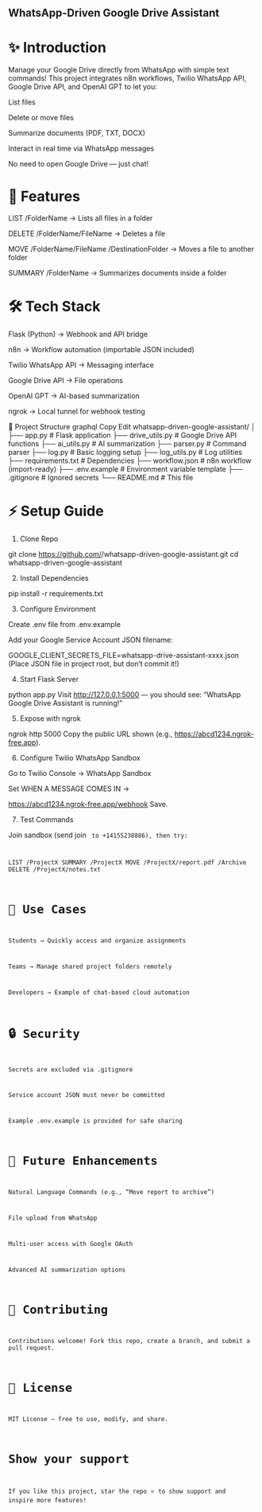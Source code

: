 ## WhatsApp-Driven Google Drive Assistant

# ✨ Introduction
Manage your Google Drive directly from WhatsApp with simple text commands!
This project integrates n8n workflows, Twilio WhatsApp API, Google Drive API, and OpenAI GPT to let you:

List files

Delete or move files

Summarize documents (PDF, TXT, DOCX)

Interact in real time via WhatsApp messages

No need to open Google Drive — just chat!

# 🚀 Features
LIST /FolderName → Lists all files in a folder

DELETE /FolderName/FileName → Deletes a file

MOVE /FolderName/FileName /DestinationFolder → Moves a file to another folder

SUMMARY /FolderName → Summarizes documents inside a folder

# 🛠 Tech Stack
Flask (Python) → Webhook and API bridge

n8n → Workflow automation (importable JSON included)

Twilio WhatsApp API → Messaging interface

Google Drive API → File operations

OpenAI GPT → AI-based summarization

ngrok → Local tunnel for webhook testing

📂 Project Structure
graphql
Copy
Edit
whatsapp-driven-google-assistant/
│
├── app.py                  # Flask application
├── drive_utils.py          # Google Drive API functions
├── ai_utils.py             # AI summarization
├── parser.py               # Command parser
├── log.py                  # Basic logging setup
├── log_utils.py            # Log utilities
├── requirements.txt        # Dependencies
├── workflow.json           # n8n workflow (import-ready)
├── .env.example            # Environment variable template
├── .gitignore              # Ignored secrets
└── README.md               # This file

# ⚡ Setup Guide
1. Clone Repo

git clone https://github.com/<your-username>/whatsapp-driven-google-assistant.git
cd whatsapp-driven-google-assistant

2. Install Dependencies

pip install -r requirements.txt

3. Configure Environment
   
Create .env file from .env.example

Add your Google Service Account JSON filename:

GOOGLE_CLIENT_SECRETS_FILE=whatsapp-drive-assistant-xxxx.json
(Place JSON file in project root, but don’t commit it!)

4. Start Flask Server

python app.py
Visit http://127.0.0.1:5000 — you should see:
“WhatsApp Google Drive Assistant is running!”

5. Expose with ngrok

ngrok http 5000
Copy the public URL shown (e.g., https://abcd1234.ngrok-free.app).

6. Configure Twilio WhatsApp Sandbox

Go to Twilio Console → WhatsApp Sandbox

Set WHEN A MESSAGE COMES IN →


https://abcd1234.ngrok-free.app/webhook
Save.

7. Test Commands
   
Join sandbox (send join <code> to +14155238886), then try:


LIST /ProjectX
SUMMARY /ProjectX
MOVE /ProjectX/report.pdf /Archive
DELETE /ProjectX/notes.txt

# 🎯 Use Cases
Students → Quickly access and organize assignments

Teams → Manage shared project folders remotely

Developers → Example of chat-based cloud automation

# 🔒 Security
Secrets are excluded via .gitignore

Service account JSON must never be committed

Example .env.example is provided for safe sharing

# 🌟 Future Enhancements
Natural Language Commands (e.g., “Move report to archive”)

File upload from WhatsApp

Multi-user access with Google OAuth

Advanced AI summarization options

# 🤝 Contributing
Contributions welcome! Fork this repo, create a branch, and submit a pull request.

# 📜 License
MIT License — free to use, modify, and share.

# Show your support
If you like this project, star the repo ⭐ to show support and inspire more features!
